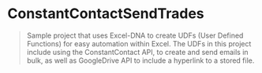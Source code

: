 # ConstantContactSendTrades
> Sample project that uses Excel-DNA to create UDFs (User Defined Functions) for easy automation within Excel. The UDFs in this project include using the ConstantContact API, to create and send emails in bulk, as well as GoogleDrive API to include a hyperlink to a stored file.
